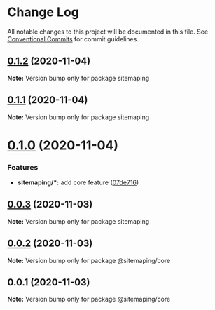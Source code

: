 # Change Log

All notable changes to this project will be documented in this file.
See [Conventional Commits](https://conventionalcommits.org) for commit guidelines.

## [0.1.2](https://github.com/TomokiMiyauci/sitemap-pinger/compare/v0.1.1...v0.1.2) (2020-11-04)

**Note:** Version bump only for package sitemaping

## [0.1.1](https://github.com/TomokiMiyauci/sitemap-pinger/compare/v0.1.0...v0.1.1) (2020-11-04)

**Note:** Version bump only for package sitemaping

# [0.1.0](https://github.com/TomokiMiyauci/sitemap-pinger/compare/v0.0.3...v0.1.0) (2020-11-04)

### Features

- **sitemaping/\*:** add core feature ([07de716](https://github.com/TomokiMiyauci/sitemap-pinger/commit/07de7165178948991772976c96f32532b7bd583a))

## [0.0.3](https://github.com/TomokiMiyauci/sitemap-pinger/compare/v0.0.2...v0.0.3) (2020-11-03)

**Note:** Version bump only for package sitemaping

## [0.0.2](https://github.com/TomokiMiyauci/sitemap-pinger/compare/v0.0.1...v0.0.2) (2020-11-03)

**Note:** Version bump only for package @sitemaping/core

## 0.0.1 (2020-11-03)

**Note:** Version bump only for package @sitemaping/core
